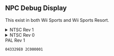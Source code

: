 ## NPC Debug Display

This exist in both Wii Sports and Wii Sports Resort.
<details>
<summary>NTSC Rev 1</summary>

```powerpc
04332814 2C000001
```
</details>
<details>
<summary>NTSC Rev 0</summary>

```powerpc
0430DFCC 2C000001
```
</details>
<summary>PAL Rev 1</summary>

```powerpc
043329E0 2C000001
```
</details>
